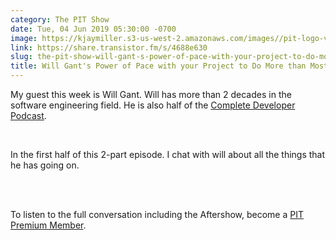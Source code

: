 ```yaml
---
category: The PIT Show
date: Tue, 04 Jun 2019 05:30:00 -0700
image: https://kjaymiller.s3-us-west-2.amazonaws.com/images//pit-logo-v5.jpg
link: https://share.transistor.fm/s/4688e630
slug: the-pit-show-will-gant-s-power-of-pace-with-your-project-to-do-more-than-most-part-1
title: Will Gant's Power of Pace with your Project to Do More than Most (Part 1)
---
```


<p>My guest this week is Will Gant. Will has more than 2 decades in the software engineering field. He is also half of the <a href="https://completedeveloperpodcast.com">Complete Developer Podcast</a>. </p><p><br /></p><p>In the first half of this 2-part episode. I chat with will about all the things that he has going on. </p><p><br /></p><p><br />To listen to the full conversation including the Aftershow, become a <a href="https://productivityintech.com/memberships">PIT Premium Member</a>. </p><p><br /></p>